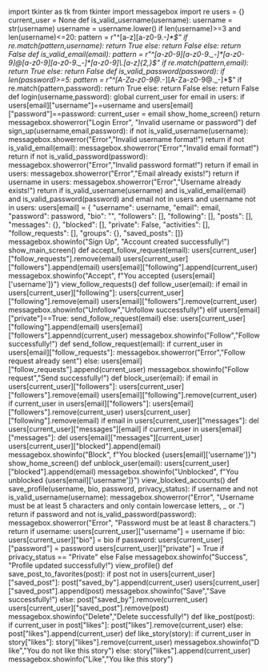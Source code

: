 import tkinter as tk
from tkinter import messagebox
import re 
users = {}
current_user = None
def is_valid_username(username):
    username = str(username)
    username = username.lower()
    if len(username)>=3 and len(username)<=20:
        pattern = r"^[a-z][a-z0-9._-]*$" 
        if re.match(pattern,username):
            return True
        else:
            return False
    else:
        return False 
def is_valid_email(email):
    pattern = r"^[a-z0-9][a-z0-9._-]*[a-z0-9]@[a-z0-9][a-z0-9._-]*[a-z0-9]\.[a-z]{2,}$" 
    if re.match(pattern,email):
        return True
    else:
        return False
def is_valid_password(password):
    if len(password)>=5:
        pattern = r"^[A-Za-z0-9@._-][A-Za-z0-9@._-]*$"
        if re.match(pattern,password):
            return True
        else:
            return False
    else:
        return False 
def login(username,password):
    global current_user
    for email in users:
        if users[email]["username"]==username and users[email]["password"]==password:
            current_user = email
            show_home_screen()
            return
    messagebox.showerror("Login Error", "Invalid username or password")
def sign_up(username,email,password):
    if not is_valid_username(username):
        messagebox.showerror("Error","Invalid username format!")
        return
    if not is_valid_email(email):
        messagebox.showerror("Error","Invalid email format!") 
        return
    if not is_valid_password(password):
        messagebox.showerror("Error","Invalid password format!")
        return
    if email in users:
        messagebox.showerror("Error","Email already exists!")
        return 
    if username in users:
        messagebox.showerror("Error","Username already exists!")
        return
    if is_valid_username(username) and is_valid_email(email) and is_valid_password(password) and email not in users and username not in users:
        users[email] = { 
        "username": username, 
        "email": email, 
        "password": password, 
        "bio": "", 
        "followers": [], 
        "following": [], 
        "posts": [], 
        "messages": {}, 
        "blocked": [], 
        "private": False, 
        "activities": [], 
        "follow_requests": [], 
        "groups": {}, 
        "saved_posts": []} 
        messagebox.showinfo("Sign Up", "Account created successfully!")
        show_main_screen()
def accept_follow_request(email):
    users[current_user]["follow_requests"].remove(email)
    users[current_user]["followers"].append(email)
    users[email]["following"].append(current_user)
    messagebox.showinfo("Accept", f"You accepted {users[email]['username']}")
    view_follow_requests()
def follow_user(email):
    if email in users[current_user]["following"]:
        users[current_user]["following"].remove(email) 
        users[email]["followers"].remove(current_user)
        messagebox.showinfo("Unfollow","Unfollow successfully!") 
    elif users[email]["private"]==True:
        send_follow_request(email)
    else:
        users[current_user]["following"].append(email)
        users[email]["followers"].appennd(current_user)
        messagebox.showinfo("Follow","Follow successfully!") 
def send_follow_request(email):
    if  current_user in users[email]["follow_requests"]:
        messagebox.showerror("Error","Follow request already sent")
    else:
        users[email]["follow_requests"].append(current_user)
        messagebox.showinfo("Follow request","Send successfully!") 
def block_user(email):
    if email in users[current_user]["followers"]:
        users[current_user]["followers"].remove(email)
        users[email]["following"].remove(current_user)
    if current_user in users[email]["followers"]:
        users[email]["followers"].remove(current_user)
        users[current_user]["following"].remove(email)
    if email in users[current_user]["messages"]:
        del users[current_user]["messages"][email]
    if current_user in users[email]["messages"]:
        del users[email]["messages"][current_user]
    users[current_user]["blocked"].append(email) 
    messagebox.showinfo("Block", f"You blocked {users[email]['username']}")
    show_home_screen()
def unblock_user(email):
    users[current_user]["blocked"].append(email)
    messagebox.showinfo("Unblocked", f"You unblocked {users[email]['username']}")
    view_blocked_accounts()
def save_profile(username, bio, password, privacy_status):
    if username and not is_valid_username(username):
        messagebox.showerror("Error", "Username must be at least 5 characters and only contain lowercase letters, _ or .")
        return
    if password and not is_valid_password(password):
        messagebox.showerror("Error", "Password must be at least 8 characters.")
        return
    if username:
        users[current_user]["username"] = username
    if bio:
        users[current_user]["bio"] = bio
    if password:
        users[current_user]["password"] = password
    users[current_user]["private"] = True if privacy_status == "Private" else False
    messagebox.showinfo("Success", "Profile updated successfully!")
    view_profile()
def save_post_to_favorites(post):
    if post not in users[current_user]["saved_post"]:
        post["saved_by"].append(current_user)
        users[current_user]["saved_post"].append(post)
        messagebox.showinfo("Save","Save successfully!") 
    else:
        post["saved_by"].remove(current_user)
        users[current_user]["saved_post"].remove(post)
        messagebox.showinfo("Delete","Delete successfully!")
def like_post(post):
    if current_user in post["likes"]:
        post["likes"].remove(current_user)
    else:
        post["likes"].append(current_user)
def like_story(story):
    if current_user in story["likes"]:
        story["likes"].remove(current_user)
        messagebox.showinfo("D like","You do not like this story")
    else:
        story["likes"].append(current_user) 
        messagebox.showinfo("Like","You like this story") 
